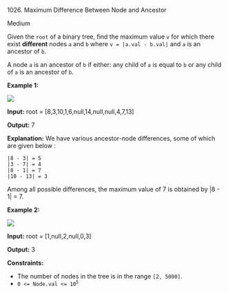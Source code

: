 1026\. Maximum Difference Between Node and Ancestor

Medium

Given the `root` of a binary tree, find the maximum value `v` for which there exist **different** nodes `a` and `b` where `v = |a.val - b.val|` and `a` is an ancestor of `b`.

A node `a` is an ancestor of `b` if either: any child of `a` is equal to `b` or any child of `a` is an ancestor of `b`.

**Example 1:**

![](https://leetcode-in-java.github.io/src/main/java/g1001_1100/s1026_maximum_difference_between_node_and_ancestor/tmp-tree.jpg)

**Input:** root = [8,3,10,1,6,null,14,null,null,4,7,13]

**Output:** 7

**Explanation:** We have various ancestor-node differences, some of which are given below : 
    
    |8 - 3| = 5 
    |3 - 7| = 4 
    |8 - 1| = 7 
    |10 - 13| = 3 

Among all possible differences, the maximum value of 7 is obtained by |8 - 1| = 7.

**Example 2:**

![](https://leetcode-in-java.github.io/src/main/java/g1001_1100/s1026_maximum_difference_between_node_and_ancestor/tmp-tree-1.jpg)

**Input:** root = [1,null,2,null,0,3]

**Output:** 3

**Constraints:**

*   The number of nodes in the tree is in the range `[2, 5000]`.
*   <code>0 <= Node.val <= 10<sup>5</sup></code>